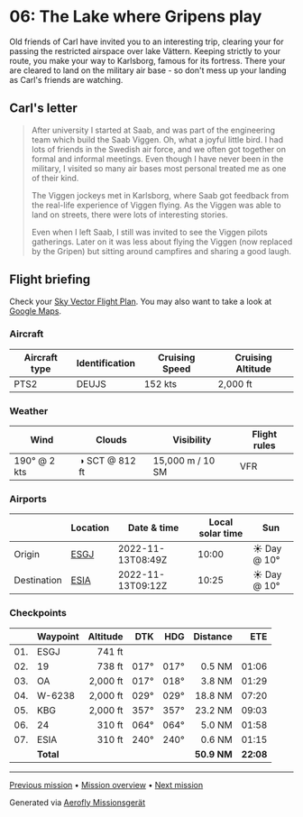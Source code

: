 # 06: The Lake where Gripens play

Old friends of Carl have invited you to an interesting trip, clearing your for passing the restricted airspace over lake Vättern. Keeping strictly to your route, you make your way to Karlsborg, famous for its fortress. There your are cleared to land on the military air base - so don't mess up your landing as Carl's friends are watching.

## Carl's letter

> After university I started at Saab, and was part of the engineering team which build the Saab Viggen. Oh, what a joyful little bird. I had lots of friends in the Swedish air force, and we often got together on formal and informal meetings. Even though I have never been in the military, I visited so many air bases most personal treated me as one of their kind.
>
> The Viggen jockeys met in Karlsborg, where Saab got feedback from the real-life experience of Viggen flying. As the Viggen was able to land on streets, there were lots of interesting stories.
>
> Even when I left Saab, I still was invited to see the Viggen pilots gatherings. Later on it was less about flying the Viggen (now replaced by the Gripen) but sitting around campfires and sharing a good laugh.

## Flight briefing

Check your [Sky Vector Flight Plan](https://skyvector.com/?ll=57.751506218186606,14.069129324503768&chart=301&zoom=3&fpl=N0152A050%20ESGJ%205750N01407E%205806N01424E%205829N01423E%20ESIA). You may also want to take a look at [Google Maps](https://www.google.com/maps/@?api=1&map_action=map&center=57.751506218186606,14.069129324503768&zoom=12&basemap=terrain).

### Aircraft

| Aircraft type | Identification | Cruising Speed | Cruising Altitude |
| ------------- | -------------- | -------------- | ----------------- |
| PTS2          | DEUJS          | 152 kts        | 2,000 ft          |

### Weather

| Wind         | Clouds         | Visibility       | Flight rules |
| ------------ | -------------- | ---------------- | ------------ |
| 190° @ 2 kts | ◑ SCT @ 812 ft | 15,000 m / 10 SM | VFR          |

### Airports

|             | Location                                   | Date & time       | Local solar time | Sun         |
| ----------- | ------------------------------------------ | ----------------- | ---------------- | ----------- |
| Origin      | [ESGJ](https://skyvector.com/airport/ESGJ) | 2022-11-13T08:49Z | 10:00            | ☀ Day @ 10° |
| Destination | [ESIA](https://skyvector.com/airport/ESIA) | 2022-11-13T09:12Z | 10:25            | ☀ Day @ 10° |

### Checkpoints

|     | Waypoint  | Altitude |  DTK |  HDG |    Distance |       ETE |
| :-: | --------- | -------: | ---: | ---: | ----------: | --------: |
| 01. | ESGJ      |   741 ft |      |      |             |           |
| 02. | 19        |   738 ft | 017° | 017° |      0.5 NM |     01:06 |
| 03. | OA        | 2,000 ft | 017° | 018° |      3.8 NM |     01:29 |
| 04. | W-6238    | 2,000 ft | 029° | 029° |     18.8 NM |     07:20 |
| 05. | KBG       | 2,000 ft | 357° | 357° |     23.2 NM |     09:03 |
| 06. | 24        |   310 ft | 064° | 064° |      5.0 NM |     01:58 |
| 07. | ESIA      |   310 ft | 240° | 240° |      0.6 NM |     01:15 |
|     | **Total** |          |      |      | **50.9 NM** | **22:08** |

---

[Previous mission](./05_the_swedish_hinterlands.md) • [Mission overview](./README.md) • [Next mission](./07_carls_toyland.md)

Generated via [Aerofly Missionsgerät](https://github.com/fboes/aerofly-missions)
